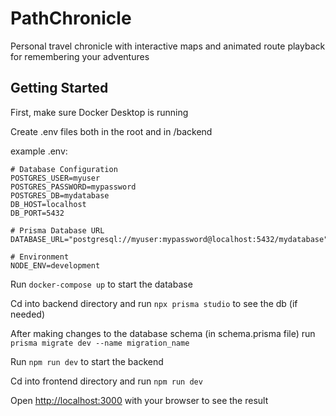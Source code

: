 # PathChronicle

Personal travel chronicle with interactive maps and animated route playback for remembering your adventures

## Getting Started

First, make sure Docker Desktop is running

Create .env files both in the root and in /backend

example .env:

```
# Database Configuration
POSTGRES_USER=myuser
POSTGRES_PASSWORD=mypassword
POSTGRES_DB=mydatabase
DB_HOST=localhost
DB_PORT=5432

# Prisma Database URL
DATABASE_URL="postgresql://myuser:mypassword@localhost:5432/mydatabase"

# Environment
NODE_ENV=development
```

Run `docker-compose up` to start the database

Cd into backend directory and run `npx prisma studio` to see the db (if needed)

After making changes to the database schema (in schema.prisma file) run `prisma migrate dev --name migration_name`

Run `npm run dev` to start the backend

Cd into frontend directory and run `npm run dev`

Open [http://localhost:3000](http://localhost:3000) with your browser to see the result
